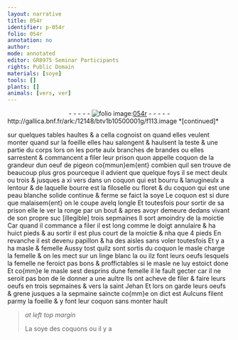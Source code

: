 ```yaml
---
layout: narrative
title: 054r
identifier: p-054r
folio: 054r
annotation: no
author:
mode: annotated
editor: GR8975 Seminar Participants
rights: Public Domain
materials: [soye]
tools: []
plants: []
animals: [vers, ver]
---
```


<div class="folio" align="center">- - - - - <a href="http://gallica.bnf.fr/ark:/12148/btv1b10500001g/f113.image" target="_blank"><img src="https://cu-mkp.github.io/2017-workshop-edition/assets/photo-icon.png" alt="folio image: " style="display:inline-block; margin-bottom:-3px;"/>054r</a> - - - - - </div> http://gallica.bnf.fr/ark:/12148/btv1b10500001g/f113.image  
*[continued]*
  
sur quelques tables haultes & a cella cognoist on quand elles veulent monter quand sur la foeille elles hau salongent & haulsent la teste & une partie du corps lors on les porte aulx branches de brandes ou elles sarrestent & commancent a filer leur prison quon appelle coquon de la grandeur dun oeuf de pigeon co{mmun}em{ent} combien quil sen trouve de beaucoup plus gros pourceque il advient que quelque foys il se mect deulx ou trois & jusques a xi <span class="al">vers</span> dans un coquon qui est bourru & lanugineulx a lentour & de laquelle bourre est la filoselle ou floret & du coquon qui est une peau blanche solide continue & ferme se faict la <span class="m">soye</span> Le coquon est si dure que malaisem{ent} on le coupe avelq longle Et toutesfois pour sortir de sa prison elle le <span class="al">ver</span> la ronge par un bout & apres avoyr demeure dedans vivant de son propre suc [illegible] trois sepmaines Il sort amoindry de la moictie Car quand il commance a filer il est long comme le doigt annulaire & ha huict pieds & au sortir il est plus court de la moictie & nha que 4 pieds En revanche il est devenu papillon & ha des aisles sans voler toutesfois Et y a ha masle & femelle Aussy tost quilz sont sortis du coquon le masle charge la femelle & on les mect sur un linge blanc la ou ilz font leurs oeufs lesquels la femelle ne feroict pas bons & proffictables si le masle ne luy estoict done Et co{mm}e le masle sest desprins dune femelle il le fault gecter car il ne seroit pas bon de le donner a une aultre Ils ont acheve de filer & faire leurs oeufs en trois sepmaines & vers la saint Jehan Et lors on garde leurs oeufs & grene jusques a la sepmaine saincte co{mm}e on dict est Aulcuns filent parmy la foeille & y font leur coquon sans monter hault
 
> *at left top margin*
> 
>   La <span class="m">soye</span> des coquons ou il y a
 